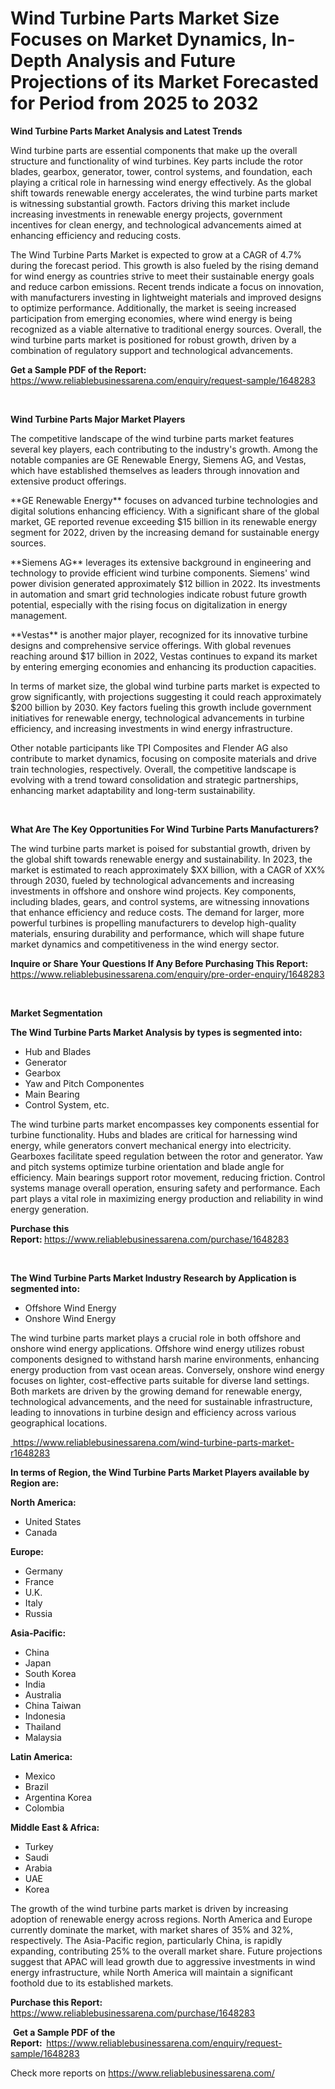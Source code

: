 <p><h1>Wind Turbine Parts Market Size Focuses on Market Dynamics, In-Depth Analysis and Future Projections of its Market Forecasted for Period from 2025 to 2032</h1></p><p><strong>Wind Turbine Parts Market Analysis and Latest Trends</strong></p>
<p><p>Wind turbine parts are essential components that make up the overall structure and functionality of wind turbines. Key parts include the rotor blades, gearbox, generator, tower, control systems, and foundation, each playing a critical role in harnessing wind energy effectively. As the global shift towards renewable energy accelerates, the wind turbine parts market is witnessing substantial growth. Factors driving this market include increasing investments in renewable energy projects, government incentives for clean energy, and technological advancements aimed at enhancing efficiency and reducing costs.</p><p>The Wind Turbine Parts Market is expected to grow at a CAGR of 4.7% during the forecast period. This growth is also fueled by the rising demand for wind energy as countries strive to meet their sustainable energy goals and reduce carbon emissions. Recent trends indicate a focus on innovation, with manufacturers investing in lightweight materials and improved designs to optimize performance. Additionally, the market is seeing increased participation from emerging economies, where wind energy is being recognized as a viable alternative to traditional energy sources. Overall, the wind turbine parts market is positioned for robust growth, driven by a combination of regulatory support and technological advancements.</p></p>
<p><strong>Get a Sample PDF of the Report:&nbsp;</strong> <a href="https://www.reliablebusinessarena.com/enquiry/request-sample/1648283?utm_campaign=2514&utm_medium=2&utm_source=Github&utm_content=ia&utm_term=09042025&utm_id=wind-turbine-parts">https://www.reliablebusinessarena.com/enquiry/request-sample/1648283</a></p>
<p>&nbsp;</p>
<p><strong>Wind Turbine Parts Major Market Players</strong></p>
<p><p>The competitive landscape of the wind turbine parts market features several key players, each contributing to the industry's growth. Among the notable companies are GE Renewable Energy, Siemens AG, and Vestas, which have established themselves as leaders through innovation and extensive product offerings.</p><p>**GE Renewable Energy** focuses on advanced turbine technologies and digital solutions enhancing efficiency. With a significant share of the global market, GE reported revenue exceeding $15 billion in its renewable energy segment for 2022, driven by the increasing demand for sustainable energy sources.</p><p>**Siemens AG** leverages its extensive background in engineering and technology to provide efficient wind turbine components. Siemens' wind power division generated approximately $12 billion in 2022. Its investments in automation and smart grid technologies indicate robust future growth potential, especially with the rising focus on digitalization in energy management.</p><p>**Vestas** is another major player, recognized for its innovative turbine designs and comprehensive service offerings. With global revenues reaching around $17 billion in 2022, Vestas continues to expand its market by entering emerging economies and enhancing its production capacities.</p><p>In terms of market size, the global wind turbine parts market is expected to grow significantly, with projections suggesting it could reach approximately $200 billion by 2030. Key factors fueling this growth include government initiatives for renewable energy, technological advancements in turbine efficiency, and increasing investments in wind energy infrastructure.</p><p>Other notable participants like TPI Composites and Flender AG also contribute to market dynamics, focusing on composite materials and drive train technologies, respectively. Overall, the competitive landscape is evolving with a trend toward consolidation and strategic partnerships, enhancing market adaptability and long-term sustainability.</p></p>
<p>&nbsp;</p>
<p><strong>What Are The Key Opportunities For Wind Turbine Parts Manufacturers?</strong></p>
<p><p>The wind turbine parts market is poised for substantial growth, driven by the global shift towards renewable energy and sustainability. In 2023, the market is estimated to reach approximately $XX billion, with a CAGR of XX% through 2030, fueled by technological advancements and increasing investments in offshore and onshore wind projects. Key components, including blades, gears, and control systems, are witnessing innovations that enhance efficiency and reduce costs. The demand for larger, more powerful turbines is propelling manufacturers to develop high-quality materials, ensuring durability and performance, which will shape future market dynamics and competitiveness in the wind energy sector.</p></p>
<p><strong>Inquire or Share Your Questions If Any Before Purchasing This Report:</strong> <a href="https://www.reliablebusinessarena.com/enquiry/pre-order-enquiry/1648283?utm_campaign=2514&utm_medium=2&utm_source=Github&utm_content=ia&utm_term=09042025&utm_id=wind-turbine-parts">https://www.reliablebusinessarena.com/enquiry/pre-order-enquiry/1648283</a></p>
<p>&nbsp;</p>
<p><strong>Market Segmentation</strong></p>
<p><strong>The Wind Turbine Parts Market Analysis by types is segmented into:</strong></p>
<p><ul><li>Hub and Blades</li><li>Generator</li><li>Gearbox</li><li>Yaw and Pitch Componentes</li><li>Main Bearing</li><li>Control System, etc.</li></ul></p>
<p><p>The wind turbine parts market encompasses key components essential for turbine functionality. Hubs and blades are critical for harnessing wind energy, while generators convert mechanical energy into electricity. Gearboxes facilitate speed regulation between the rotor and generator. Yaw and pitch systems optimize turbine orientation and blade angle for efficiency. Main bearings support rotor movement, reducing friction. Control systems manage overall operation, ensuring safety and performance. Each part plays a vital role in maximizing energy production and reliability in wind energy generation.</p></p>
<p><strong>Purchase this Report:&nbsp;</strong><a href="https://www.reliablebusinessarena.com/purchase/1648283?utm_campaign=2514&utm_medium=2&utm_source=Github&utm_content=ia&utm_term=09042025&utm_id=wind-turbine-parts">https://www.reliablebusinessarena.com/purchase/1648283</a></p>
<p>&nbsp;</p>
<p><strong>The Wind Turbine Parts Market Industry Research by Application is segmented into:</strong></p>
<p><ul><li>Offshore Wind Energy</li><li>Onshore Wind Energy</li></ul></p>
<p><p>The wind turbine parts market plays a crucial role in both offshore and onshore wind energy applications. Offshore wind energy utilizes robust components designed to withstand harsh marine environments, enhancing energy production from vast ocean areas. Conversely, onshore wind energy focuses on lighter, cost-effective parts suitable for diverse land settings. Both markets are driven by the growing demand for renewable energy, technological advancements, and the need for sustainable infrastructure, leading to innovations in turbine design and efficiency across various geographical locations.</p></p>
<p><a href="https://www.reliablebusinessarena.com/wind-turbine-parts-market-r1648283?utm_campaign=2514&utm_medium=2&utm_source=Github&utm_content=ia&utm_term=09042025&utm_id=wind-turbine-parts">&nbsp;https://www.reliablebusinessarena.com/wind-turbine-parts-market-r1648283</a></p>
<p><strong>In terms of Region, the Wind Turbine Parts Market Players available by Region are:</strong></p>
<p>
    <p> <strong> North America: </strong>
        <ul>
            <li>United States</li>
            <li>Canada</li>
        </ul>
        </p> 
    <p> <strong> Europe: </strong>
        <ul>
            <li>Germany</li>
            <li>France</li>
            <li>U.K.</li>
            <li>Italy</li>
            <li>Russia</li>
        </ul>
        </p> 
    <p> <strong> Asia-Pacific: </strong>
        <ul>
            <li>China</li>
            <li>Japan</li>
            <li>South Korea</li>
            <li>India</li>
            <li>Australia</li>
            <li>China Taiwan</li>
            <li>Indonesia</li>
            <li>Thailand</li>
            <li>Malaysia</li>
        </ul>
        </p> 
    <p> <strong> Latin America: </strong>
        <ul>
            <li>Mexico</li>
            <li>Brazil</li>
            <li>Argentina Korea</li>
            <li>Colombia</li>
        </ul>
        </p> 
    <p> <strong> Middle East & Africa: </strong>
        <ul>
            <li>Turkey</li>
            <li>Saudi</li>
            <li>Arabia</li>
            <li>UAE</li>
            <li>Korea</li>
        </ul>
    </p>
    </p>
<p><p>The growth of the wind turbine parts market is driven by increasing adoption of renewable energy across regions. North America and Europe currently dominate the market, with market shares of 35% and 32%, respectively. The Asia-Pacific region, particularly China, is rapidly expanding, contributing 25% to the overall market share. Future projections suggest that APAC will lead growth due to aggressive investments in wind energy infrastructure, while North America will maintain a significant foothold due to its established markets.</p></p>
<p><strong>Purchase this Report: </strong><a href="https://www.reliablebusinessarena.com/purchase/1648283?utm_campaign=2514&utm_medium=2&utm_source=Github&utm_content=ia&utm_term=09042025&utm_id=wind-turbine-parts">https://www.reliablebusinessarena.com/purchase/1648283</a></p>
<p>&nbsp;<strong>Get a Sample PDF of the Report:&nbsp;&nbsp;</strong><a href="https://www.reliablebusinessarena.com/enquiry/request-sample/1648283?utm_campaign=2514&utm_medium=2&utm_source=Github&utm_content=ia&utm_term=09042025&utm_id=wind-turbine-parts">https://www.reliablebusinessarena.com/enquiry/request-sample/1648283</a></p>
<p><strong></strong></p>
<p>Check more reports on <a href="https://www.reliablebusinessarena.com/?utm_campaign=2514&utm_medium=2&utm_source=Github&utm_content=ia&utm_term=09042025&utm_id=wind-turbine-parts">https://www.reliablebusinessarena.com/</a></p>